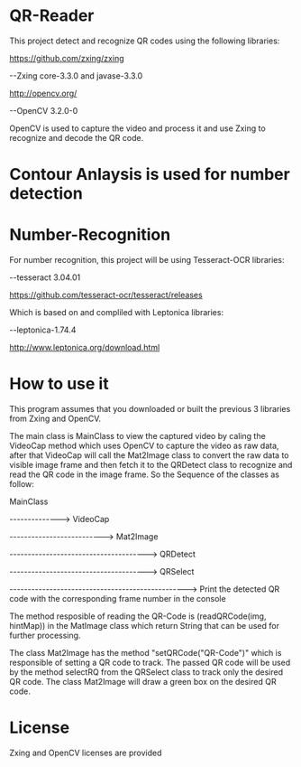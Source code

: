 # QR-Reader
This project detect and recognize QR codes using the following libraries:

https://github.com/zxing/zxing

--Zxing core-3.3.0 and javase-3.3.0

http://opencv.org/

--OpenCV 3.2.0-0

OpenCV is used to capture the video and process it and use Zxing to recognize and decode the QR code.

# Contour Anlaysis is used for number detection

# Number-Recognition
For number recognition, this project will be using Tesseract-OCR libraries:

--tesseract 3.04.01

https://github.com/tesseract-ocr/tesseract/releases

Which is based on and compliled with Leptonica libraries:

--leptonica-1.74.4

http://www.leptonica.org/download.html


# How to use it

This program assumes that you downloaded or built the previous 3 libraries from Zxing and OpenCV.

The main class is MainClass to view the captured video by caling the VideoCap method which uses OpenCV to capture the video as raw data, after that VideoCap will call the Mat2Image class to convert the raw data to visible image frame and then fetch it to the QRDetect class to recognize and read the QR code in the image frame. So the Sequence of the classes as follow:

MainClass

--------------> VideoCap 

--------------------------> Mat2Image 

--------------------------------------> QRDetect 


--------------------------------------> QRSelect 

-------------------------------------------------> Print the detected QR code with the corresponding frame number in the console

The method resposible of reading the QR-Code is (readQRCode(img, hintMap)) in the MatImage class which return String that can be used for further processing.

The class Mat2Image has the method "setQRCode("QR-Code")" which is responsible of setting a QR code to track. The passed QR code will be used by the method selectRQ from the QRSelect class to track only the desired QR code. The class Mat2Image will draw a green box on the desired QR code.

# License
Zxing and OpenCV licenses are provided
